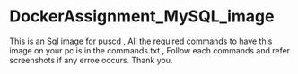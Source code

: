 # DockerAssignment_MySQL_image

This is an Sql image for puscd , All the required commands to have this image on your pc is in the 
commands.txt , Follow each commands and refer screenshots if any erroe occurs.
Thank you.

